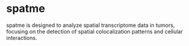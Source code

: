 # spatme
spatme is designed to analyze spatial transcriptome data in tumors, focusing on the detection of spatial colocalization patterns and cellular interactions.
